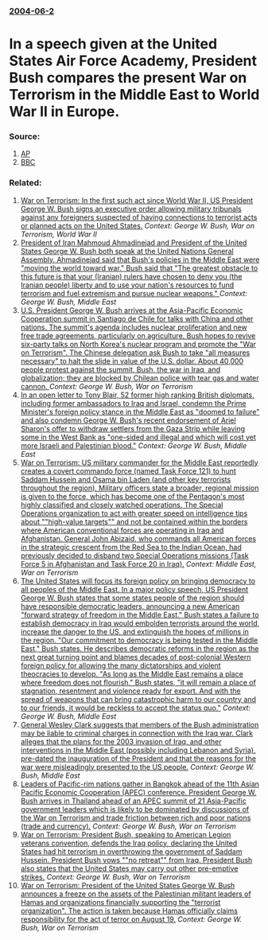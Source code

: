 ### [2004-06-2](/news/2004/06/2/index.md)

#  In a speech given at the United States Air Force Academy, President Bush compares the present War on Terrorism in the Middle East to World War&nbsp;II in Europe. 




### Source:

1. [AP](http://apnews.myway.com/article/20040602/D82V24301.html)
2. [BBC](http://news.bbc.co.uk/2/hi/americas/3771401.stm)

### Related:

1. [ War on Terrorism: In the first such act since World War&nbsp;II, US President George W. Bush signs an executive order allowing military tribunals against any foreigners suspected of having connections to terrorist acts or planned acts on the United States.](/news/2001/11/13/war-on-terrorism-in-the-first-such-act-since-world-war-nbsp-ii-us-president-george-w-bush-signs-an-executive-order-allowing-military-tri.md) _Context: George W. Bush, War on Terrorism, World War&nbsp;II_
2. [ President of Iran Mahmoud Ahmadinejad and President of the United States George W. Bush both speak at the United Nations General Assembly. Ahmadinejad said that Bush's policies in the Middle East were "moving the world toward war." Bush said that "The greatest obstacle to this future is that your (Iranian) rulers have chosen to deny you (the Iranian people) liberty and to use your nation's resources to fund terrorism and fuel extremism and pursue nuclear weapons." ](/news/2006/09/19/president-of-iran-mahmoud-ahmadinejad-and-president-of-the-united-states-george-w-bush-both-speak-at-the-united-nations-general-assembly.md) _Context: George W. Bush, Middle East_
3. [ U.S. President George W. Bush arrives at the Asia-Pacific Economic Cooperation summit in Santiago de Chile for talks with China and other nations. The summit's agenda includes nuclear proliferation and new free trade agreements, particularly on agriculture. Bush hopes to revive six-party talks on North Korea's nuclear program and promote the "War on Terrorism". The Chinese delegation ask Bush to take "all measures necessary" to halt the slide in value of the U.S. dollar. About 40,000 people protest against the summit, Bush, the war in Iraq, and globalization; they are blocked by Chilean police with tear gas and water cannon. ](/news/2004/11/19/u-s-president-george-w-bush-arrives-at-the-asia-pacific-economic-cooperation-summit-in-santiago-de-chile-for-talks-with-china-and-other-n.md) _Context: George W. Bush, War on Terrorism_
4. [ In an open letter to Tony Blair, 52 former high ranking British diplomats, including former ambassadors to Iraq and Israel, condemn the Prime Minister's foreign policy stance in the Middle East as "doomed to failure" and also condemn George W. Bush's recent endorsement of Ariel Sharon's offer to withdraw settlers from the Gaza Strip while leaving some in the West Bank as "one-sided and illegal and which will cost yet more Israeli and Palestinian blood."](/news/2004/04/26/in-an-open-letter-to-tony-blair-52-former-high-ranking-british-diplomats-including-former-ambassadors-to-iraq-and-israel-condemn-the-pri.md) _Context: George W. Bush, Middle East_
5. [ War on Terrorism: US military commander for the Middle East reportedly creates a covert commando force (named Task Force 121) to hunt Saddam Hussein and Osama bin Laden (and other key terrorists throughout the region). Military officers state a broader, regional mission is given to the force, which has become one of the Pentagon's most highly classified and closely watched operations. The Special Operations organization to act with greater speed on intelligence tips about ""high-value targets"" and not be contained within the borders where American conventional forces are operating in Iraq and Afghanistan. General John Abizaid, who commands all American forces in the strategic crescent from the Red Sea to the Indian Ocean, had previously decided to disband two Special Operations missions (Task Force 5 in Afghanistan and Task Force 20 in Iraq).](/news/2003/11/7/war-on-terrorism-us-military-commander-for-the-middle-east-reportedly-creates-a-covert-commando-force-named-task-force-121-to-hunt-sadda.md) _Context: Middle East, War on Terrorism_
6. [ The United States will focus its foreign policy on bringing democracy to all peoples of the Middle East. In a major policy speech, US President George W. Bush states that some states people of the region should have responsible democratic leaders, announcing a new American "forward strategy of freedom in the Middle East." Bush states a failure to establish democracy in Iraq would embolden terrorists around the world, increase the danger to the US, and extinguish the hopes of millions in the region. "Our commitment to democracy is being tested in the Middle East," Bush states. He describes democratic reforms in the region as the next great turning point and blames decades of post-colonial Western foreign policy for allowing the many dictatorships and violent theocracies to develop. "As long as the Middle East remains a place where freedom does not flourish," Bush states, "it will remain a place of stagnation, resentment and violence ready for export. And with the spread of weapons that can bring catastrophic harm to our country and to our friends, it would be reckless to accept the status quo."](/news/2003/11/6/the-united-states-will-focus-its-foreign-policy-on-bringing-democracy-to-all-peoples-of-the-middle-east-in-a-major-policy-speech-us-presi.md) _Context: George W. Bush, Middle East_
7. [ General Wesley Clark suggests that members of the Bush administration may be liable to criminal charges in connection with the Iraq war. Clark alleges that the plans for the 2003 invasion of Iraq, and other interventions in the Middle East (possibly including Lebanon and Syria), pre-dated the inauguration of the President and that the reasons for the war were misleadingly presented to the US people.](/news/2003/10/3/general-wesley-clark-suggests-that-members-of-the-bush-administration-may-be-liable-to-criminal-charges-in-connection-with-the-iraq-war-cl.md) _Context: George W. Bush, Middle East_
8. [ Leaders of Pacific-rim nations gather in Bangkok ahead of the 11th Asian Pacific Economic Cooperation (APEC) conference. President George W. Bush arrives in Thailand ahead of an APEC summit of 21 Asia-Pacific government leaders which is likely to be dominated by discussions of the War on Terrorism and trade friction between rich and poor nations (trade and currency).](/news/2003/10/18/leaders-of-pacific-rim-nations-gather-in-bangkok-ahead-of-the-11th-asian-pacific-economic-cooperation-apec-conference-president-george-w.md) _Context: George W. Bush, War on Terrorism_
9. [ War on Terrorism: President Bush, speaking to American Legion veterans convention, defends the Iraq policy, declaring the United States had hit terrorism in overthrowing the government of Saddam Hussein. President Bush vows ""no retreat"" from Iraq. President Bush also states that the United States may carry out other pre-emptive strikes.](/news/2003/08/26/war-on-terrorism-president-bush-speaking-to-american-legion-veterans-convention-defends-the-iraq-policy-declaring-the-united-states-had.md) _Context: George W. Bush, War on Terrorism_
10. [ War on Terrorism: President of the United States George W. Bush announces a freeze on the assets of the Palestinian militant leaders of Hamas and organizations financially supporting the "terrorist organization". The action is taken because Hamas officially claims responsibility for the act of terror on August 19.](/news/2003/08/22/war-on-terrorism-president-of-the-united-states-george-w-bush-announces-a-freeze-on-the-assets-of-the-palestinian-militant-leaders-of-ham.md) _Context: George W. Bush, War on Terrorism_
